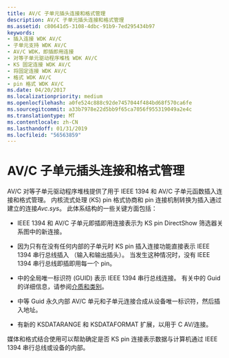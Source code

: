 ```yaml
---
title: AV/C 子单元插头连接和格式管理
description: AV/C 子单元插头连接和格式管理
ms.assetid: c80641d5-3108-4dbc-91b9-7ed295434b97
keywords:
- 插入连接 WDK AV/C
- 子单元支持 WDK AV/C
- AV/C WDK，即插即用连接
- 对等子单元驱动程序堆栈 WDK AV/C
- KS 固定连接 WDK AV/C
- 将固定连接 WDK AV/C
- 格式 WDK AV/C
- pin 格式 WDK AV/C
ms.date: 04/20/2017
ms.localizationpriority: medium
ms.openlocfilehash: a0fe524c888c92de7457044f484bd68f570ca6fe
ms.sourcegitcommit: a33b7978e22d5bb9f65ca7056f955319049a2e4c
ms.translationtype: MT
ms.contentlocale: zh-CN
ms.lasthandoff: 01/31/2019
ms.locfileid: "56563859"
---
```

# <a name="avc-subunit-plug-connection-and-format-management"></a>AV/C 子单元插头连接和格式管理





AV/C 对等子单元驱动程序堆栈提供了用于 IEEE 1394 和 AV/C 子单元函数插入连接和格式管理。 内核流式处理 (KS) pin 格式协商和 pin 连接机制转换为插入通过建立的连接*Avc.sys*。 此体系结构的一些关键方面包括：

-   IEEE 1394 和 AV/C 子单元即插即用连接表示为 KS pin DirectShow 筛选器关系图中的新连接。

-   因为只有在没有任何内部的子单元时 KS pin 插入连接功能直接表示 IEEE 1394 串行总线插入 （输入和输出插头）。 当发生这种情况时，没有 IEEE 1394 串行总线即插即用每一个 pin。

-   中的全局唯一标识符 (GUID) 表示 IEEE 1394 串行总线连接。 有关中的 Guid 的详细信息，请参阅[介质和类别](mediums-and-categories.md)。

-   中等 Guid 永久内部 AV/C 单元和子单元连接合成从设备唯一标识符，然后插入地址。

-   有新的 KSDATARANGE 和 KSDATAFORMAT 扩展，以用于 C AV/连接。

媒体和格式结合使用可以帮助确定是否 KS pin 连接表示数据与计算机通过 IEEE 1394 串行总线或设备的内部。

 

 




